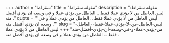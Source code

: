 +++
author = "سقراط"
title = "مقولة سقراط"
description = "مقولة سقراط: ليس العاطل من لا يؤدي عملا فقط .. العاطل من يؤدي عملا و في وسعه ان يؤدي أفضل منه ."
quote = '''ليس العاطل من لا يؤدي عملا فقط .. العاطل من يؤدي عملا و في وسعه ان يؤدي أفضل منه .'''
slug = "ليس-العاطل-من-لا-يؤدي-عملا-فقط--العاطل-من-يؤدي-عملا-و-في-وسعه-ان-يؤدي-أفضل-منه"
+++
ليس العاطل من لا يؤدي عملا فقط .. العاطل من يؤدي عملا و في وسعه ان يؤدي أفضل منه .
